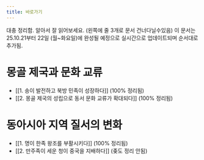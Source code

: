 ```yaml
---
title: 바로가기
---
```

대충 정리함. 알아서 잘 읽어보세요. (왼쪽에 줄 3개로 문서 건너다닐수있음)
이 문서는 25.10.21부터 22일 (월~화요일)에 완성될 예정으로 실시간으로 업데이트되며 순서대로 추가됨.

# 몽골 제국과 문화 교류
- [[1. 송이 발전하고 북방 민족이 성장하다]] (100% 정리됨)
- [[2. 몽골 제국의 성립으로 동서 문화 교류가 확대되다]] (100% 정리됨)
# 동아시아 지역 질서의 변화
- [[1. 명이 한족 왕조를 부활시키다]] (100% 정리됨)
- [[2. 만주족이 세운 청이 중국을 지배하다]] (좆도 정리 안됨)